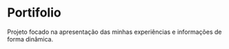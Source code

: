 # Portifolio
Projeto focado na apresentação das minhas experiências e informações de forma dinâmica.
